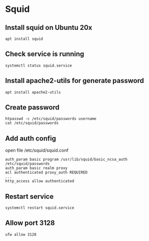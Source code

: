 # Squid

## Install squid on Ubuntu 20x
```
apt install squid
```

## Check service is running
```
systemctl status squid.service
```

## Install apache2-utils for generate password
```
apt install apache2-utils
```

## Create password
```
htpasswd -c /etc/squid/passwords username
cat /etc/squid/passwords
```

## Add auth config
open file /etc/squid/squid.conf
```
auth_param basic program /usr/lib/squid/basic_ncsa_auth /etc/squid/passwords
auth_param basic realm proxy
acl authenticated proxy_auth REQUIRED
...
http_access allow authenticated
```

## Restart service
```
systemctl restart squid.service
```

## Allow port 3128
```
ufw allow 3128
```
